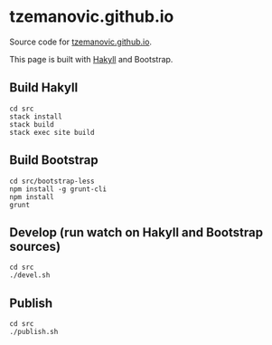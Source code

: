 tzemanovic.github.io
=============

Source code for [tzemanovic.github.io](http://tzemanovic.github.io).

This page is built with [Hakyll](http://jaspervdj.be/hakyll/) and Bootstrap.

## Build Hakyll

```
cd src
stack install
stack build
stack exec site build
```

## Build Bootstrap

```
cd src/bootstrap-less
npm install -g grunt-cli
npm install
grunt
```

## Develop (run watch on Hakyll and Bootstrap sources)
```
cd src
./devel.sh
```

## Publish

```
cd src
./publish.sh
```
